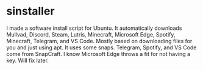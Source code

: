 # sinstaller
I made a software install script for Ubuntu. It automatically downloads Mullvad, Discord, Steam, Lutris, Minecraft, Microsoft Edge, Spotify, Minecraft, Telegram, and VS Code. Mostly based on downloading files for you and just using apt. It uses some snaps. Telegram, Spotify, and VS Code come from SnapCraft. I know Microsoft Edge throws a fit for not having a key. Will fix later. 
